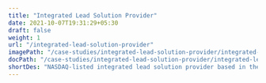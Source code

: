 ```yaml
---
title: "Integrated Lead Solution Provider"
date: 2021-10-07T19:31:29+05:30
draft: false
weight: 1
url: "/integrated-lead-solution-provider"
imagePath: "/case-studies/integrated-lead-solution-provider/integrated-lead-solution-provider.png"
docPath: "/case-studies/integrated-lead-solution-provider/integrated-lead-solution-provider.pdf"
shortDes: "NASDAQ-listed integrated lead solution provider based in the United States. Their primary focus is on targeted advertising for small businesses."
---
```

